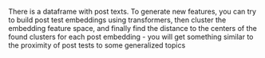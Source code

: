 There is a dataframe with post texts. To generate new features, you can try to build post test embeddings using transformers, then cluster the embedding feature space, and finally find the distance to the centers of the found clusters for each post embedding - you will get something similar to the proximity of post tests to some generalized topics
